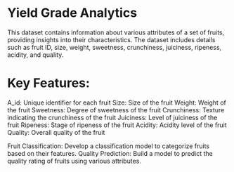 #  Yield Grade Analytics
This dataset contains information about various attributes of a set of fruits, providing insights into their characteristics. 
The dataset includes details such as fruit ID, size, weight, sweetness, crunchiness, juiciness, ripeness, acidity, and quality.


# Key Features:
A_id: Unique identifier for each fruit
Size: Size of the fruit
Weight: Weight of the fruit
Sweetness: Degree of sweetness of the fruit
Crunchiness: Texture indicating the crunchiness of the fruit
Juiciness: Level of juiciness of the fruit
Ripeness: Stage of ripeness of the fruit
Acidity: Acidity level of the fruit
Quality: Overall quality of the fruit

Fruit Classification: Develop a classification model to categorize fruits based on their features.
Quality Prediction: Build a model to predict the quality rating of fruits using various attributes.
